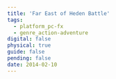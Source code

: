 ```yaml
---
title: 'Far East of Heden Battle'
tags:
  - platform_pc-fx
  - genre_action-adventure
digital: false
physical: true
guide: false
pending: false
date: 2014-02-10
---
```

